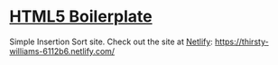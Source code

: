 # [HTML5 Boilerplate](https://html5boilerplate.com/)

Simple Insertion Sort site. Check out the site at [Netlify](https://thirsty-williams-6112b6.netlify.com/ "InsertionSortSite"):
https://thirsty-williams-6112b6.netlify.com/
